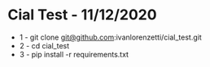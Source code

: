 # Cial Test - 11/12/2020

* 1 - git clone git@github.com:ivanlorenzetti/cial_test.git
* 2 - cd cial_test
* 3 - pip install -r requirements.txt
